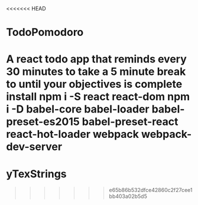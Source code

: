 <<<<<<< HEAD
# TodoPomodoro
A react todo app that reminds every 30 minutes to take a 5 minute break to until your objectives is complete
 install npm i -S react react-dom
 npm i -D babel-core babel-loader babel-preset-es2015 babel-preset-react react-hot-loader webpack webpack-dev-server
=======
# yTexStrings
>>>>>>> e65b86b532dfce42860c2f27cee1bb403a02b5d5
